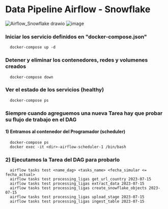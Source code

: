 # Data Pipeline Airflow - Snowflake
![Airflow_Snowflake drawio](https://github.com/CarlosGil2001/data-pipelines-apache-airflow/assets/101606140/54d8ec6e-4874-45ae-9689-8f616e5016f3)
![image](https://github.com/CarlosGil2001/data-pipelines-apache-airflow/assets/101606140/769d7fa7-da0b-49df-bbf5-e10aa32ab13d)

### Iniciar los servicio definidos en "docker-compose.json"
      docker-compose up -d

### Detener y eliminar los contenedores, redes y volumenes creados
      docker-compose down

### Ver el estado de los servicios (healthy)
      docker-compose ps


### Siempre cuando agreguemos una nueva Tarea hay que probar su flujo de trabajo en el DAG

#### 1) Entramos al contenedor del Programador (scheduler)
      docker-compose ps
      docker exec -it <dir>-airflow-scheduler-1 /bin/bash

### 2) Ejecutamos la Tarea del DAG para probarlo
      airflow tasks test <name_dag> <tasks_name> <fecha_simular <= fecha_actual>
      airflow tasks test processing_ligas get_url_country 2023-07-15
      airflow tasks test processing_ligas extract_data 2023-07-15
      airflow tasks test processing_ligas create_snowflake_objects 2023-07-15
      airflow tasks test processing_ligas upload_stage 2023-07-15
      airflow tasks test processing_ligas ingest_table 2023-07-15
